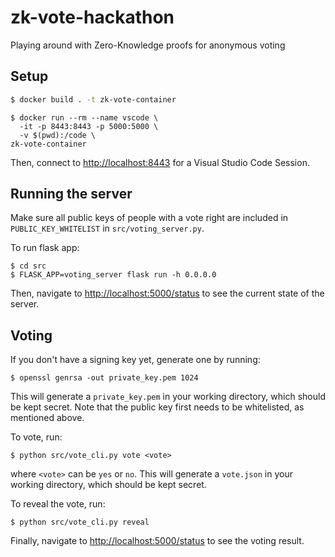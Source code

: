 # zk-vote-hackathon
Playing around with Zero-Knowledge proofs for anonymous voting

## Setup

```bash
$ docker build . -t zk-vote-container
```

```
$ docker run --rm --name vscode \
  -it -p 8443:8443 -p 5000:5000 \
  -v $(pwd):/code \
zk-vote-container
```

Then, connect to [http://localhost:8443](http://localhost:8443) for a Visual Studio Code Session.

## Running the server

Make sure all public keys of people with a vote right are included in `PUBLIC_KEY_WHITELIST` in `src/voting_server.py`.

To run flask app:

```
$ cd src
$ FLASK_APP=voting_server flask run -h 0.0.0.0
```

Then, navigate to [http://localhost:5000/status](http://localhost:5000/status) to see the current state of the server.

## Voting

If you don't have a signing key yet, generate one by running:
```
$ openssl genrsa -out private_key.pem 1024
```

This will generate a `private_key.pem` in your working directory, which should be kept secret.
Note that the public key first needs to be whitelisted, as mentioned above.

To vote, run:
```
$ python src/vote_cli.py vote <vote>
```

where `<vote>` can be `yes` or `no`.
This will generate a `vote.json` in your working directory, which should be kept secret.

To reveal the vote, run:
```
$ python src/vote_cli.py reveal
```

Finally, navigate to [http://localhost:5000/status](http://localhost:5000/status) to see the voting result.
